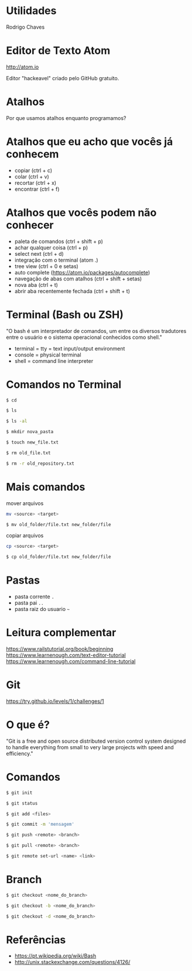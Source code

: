 # Utilidades

Rodrigo Chaves


# Editor de Texto Atom

http://atom.io

Editor "hackeavel" criado pelo GitHub gratuito.

# Atalhos

Por que usamos atalhos enquanto programamos?


# Atalhos que eu acho que vocês já conhecem

+ copiar (ctrl + c)
+ colar (ctrl + v)
+ recortar (ctrl + x)
+ encontrar (ctrl + f)


# Atalhos que vocês podem não conhecer

+ paleta de comandos (ctrl + shift + p)
+ achar qualquer coisa (ctrl + p)
+ select next (ctrl + d)
+ integração com o terminal (atom .)
+ tree view (ctrl + 0 e setas)
+ auto complete (https://atom.io/packages/autocomplete)
+ navegação de abas com atalhos (ctrl + shift + setas)
+ nova aba (ctrl + t)
+ abrir aba recentemente fechada (ctrl + shift + t)


# Terminal (Bash ou ZSH)

"O bash é um interpretador de comandos, um entre os diversos tradutores entre o
usuário e o sistema operacional conhecidos como shell."

+ terminal = tty = text input/output environment
+ console = physical terminal
+ shell = command line interpreter

# Comandos no Terminal

```bash
$ cd

$ ls

$ ls -al

$ mkdir nova_pasta

$ touch new_file.txt

$ rm old_file.txt

$ rm -r old_repository.txt
```

# Mais comandos

mover arquivos
```bash
mv <source> <target>

$ mv old_folder/file.txt new_folder/file
```

copiar arquivos
```bash
cp <source> <target>

$ cp old_folder/file.txt new_folder/file
```

# Pastas

+ pasta corrente `.`
+ pasta pai `..`
+ pasta raiz do usuario `~`

# Leitura complementar

https://www.railstutorial.org/book/beginning
https://www.learnenough.com/text-editor-tutorial
https://www.learnenough.com/command-line-tutorial

# Git

https://try.github.io/levels/1/challenges/1

# O que é?

"Git is a free and open source distributed version control system designed to
handle everything from small to very large projects with speed and efficiency."

# Comandos

```bash
$ git init

$ git status

$ git add <files>

$ git commit -m 'mensagem'

$ git push <remote> <branch>

$ git pull <remote> <branch>

$ git remote set-url <name> <link>
```

# Branch

```bash
$ git checkout <nome_do_branch>

$ git checkout -b <nome_do_branch>

$ git checkout -d <nome_do_branch>
```

# Referências

+ https://pt.wikipedia.org/wiki/Bash
+ http://unix.stackexchange.com/questions/4126/
